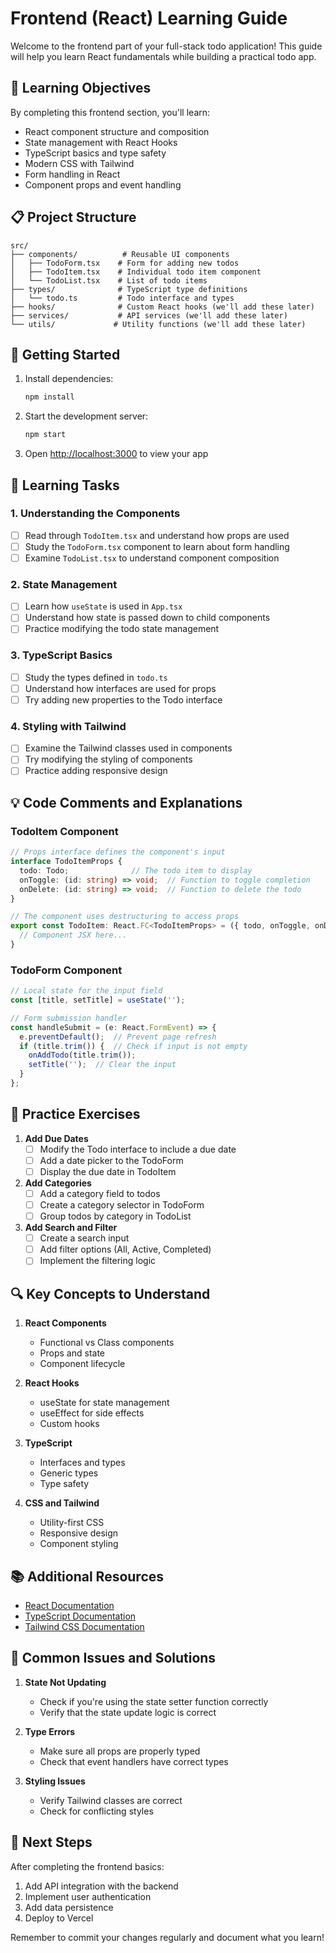 # Frontend (React) Learning Guide

Welcome to the frontend part of your full-stack todo application! This guide will help you learn React fundamentals while building a practical todo app.

## 🎯 Learning Objectives

By completing this frontend section, you'll learn:
- React component structure and composition
- State management with React Hooks
- TypeScript basics and type safety
- Modern CSS with Tailwind
- Form handling in React
- Component props and event handling

## 📋 Project Structure

```
src/
├── components/          # Reusable UI components
│   ├── TodoForm.tsx    # Form for adding new todos
│   ├── TodoItem.tsx    # Individual todo item component
│   └── TodoList.tsx    # List of todo items
├── types/              # TypeScript type definitions
│   └── todo.ts         # Todo interface and types
├── hooks/              # Custom React hooks (we'll add these later)
├── services/           # API services (we'll add these later)
└── utils/             # Utility functions (we'll add these later)
```

## 🚀 Getting Started

1. Install dependencies:
   ```bash
   npm install
   ```

2. Start the development server:
   ```bash
   npm start
   ```

3. Open [http://localhost:3000](http://localhost:3000) to view your app

## 📝 Learning Tasks

### 1. Understanding the Components
- [ ] Read through `TodoItem.tsx` and understand how props are used
- [ ] Study the `TodoForm.tsx` component to learn about form handling
- [ ] Examine `TodoList.tsx` to understand component composition

### 2. State Management
- [ ] Learn how `useState` is used in `App.tsx`
- [ ] Understand how state is passed down to child components
- [ ] Practice modifying the todo state management

### 3. TypeScript Basics
- [ ] Study the types defined in `todo.ts`
- [ ] Understand how interfaces are used for props
- [ ] Try adding new properties to the Todo interface

### 4. Styling with Tailwind
- [ ] Examine the Tailwind classes used in components
- [ ] Try modifying the styling of components
- [ ] Practice adding responsive design

## 💡 Code Comments and Explanations

### TodoItem Component
```typescript
// Props interface defines the component's input
interface TodoItemProps {
  todo: Todo;              // The todo item to display
  onToggle: (id: string) => void;  // Function to toggle completion
  onDelete: (id: string) => void;  // Function to delete the todo
}

// The component uses destructuring to access props
export const TodoItem: React.FC<TodoItemProps> = ({ todo, onToggle, onDelete }) => {
  // Component JSX here...
}
```

### TodoForm Component
```typescript
// Local state for the input field
const [title, setTitle] = useState('');

// Form submission handler
const handleSubmit = (e: React.FormEvent) => {
  e.preventDefault();  // Prevent page refresh
  if (title.trim()) {  // Check if input is not empty
    onAddTodo(title.trim());
    setTitle('');  // Clear the input
  }
};
```

## 🎯 Practice Exercises

1. **Add Due Dates**
   - [ ] Modify the Todo interface to include a due date
   - [ ] Add a date picker to the TodoForm
   - [ ] Display the due date in TodoItem

2. **Add Categories**
   - [ ] Add a category field to todos
   - [ ] Create a category selector in TodoForm
   - [ ] Group todos by category in TodoList

3. **Add Search and Filter**
   - [ ] Create a search input
   - [ ] Add filter options (All, Active, Completed)
   - [ ] Implement the filtering logic

## 🔍 Key Concepts to Understand

1. **React Components**
   - Functional vs Class components
   - Props and state
   - Component lifecycle

2. **React Hooks**
   - useState for state management
   - useEffect for side effects
   - Custom hooks

3. **TypeScript**
   - Interfaces and types
   - Generic types
   - Type safety

4. **CSS and Tailwind**
   - Utility-first CSS
   - Responsive design
   - Component styling

## 📚 Additional Resources

- [React Documentation](https://reactjs.org/docs/getting-started.html)
- [TypeScript Documentation](https://www.typescriptlang.org/docs/)
- [Tailwind CSS Documentation](https://tailwindcss.com/docs)

## 🐛 Common Issues and Solutions

1. **State Not Updating**
   - Check if you're using the state setter function correctly
   - Verify that the state update logic is correct

2. **Type Errors**
   - Make sure all props are properly typed
   - Check that event handlers have correct types

3. **Styling Issues**
   - Verify Tailwind classes are correct
   - Check for conflicting styles

## 🚀 Next Steps

After completing the frontend basics:
1. Add API integration with the backend
2. Implement user authentication
3. Add data persistence
4. Deploy to Vercel

Remember to commit your changes regularly and document what you learn!
